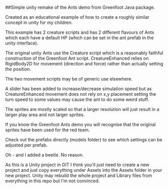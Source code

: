 ##Simple unity remake of the Ants demo from Greenfoot Java package.

Created as an educational example of how to create a roughly similar concept in unity for
my children.

This example has 2 creature scripts and has 2 different flavours of Ants which each have
a default HP (which can be set in the ant prefab in the unity interface).

The original unity Ants use the Creature script which is a reasonably faithful construction
of the Greenfoot Ant script.  CreatureEnhanced relies on RigidBody2D for movement (direction 
and force) rather than actually setting the position.

The two movement scripts may be of generic use elsewhere.

A slider has been added to increase/decrease simulation speed but as CreatureEnhanced movement
does not rely on x,y placement setting the turn speed to some values may cause the ant to do
some weird stuff.

The sprites are mostly scaled so that a larger resolution will just result in a larger play area
and not larger sprites. 

If you know the Greenfoot Ants demo you will recognise that the original sprites have been used
for the red team.

Check out the prefabs directly (models folder) to see which settings can be adjusted per prefab.

Oh - and I added a beetle.  No reason.

As this is a Unity project in GIT I think you'll just need to create a new project and just copy
everything under Assets into the Assets folder in your new project.  Unity may rebuild the
whole project and Library files from everything in this repo but I'm not convinced.
